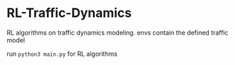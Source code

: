 # RL-Traffic-Dynamics

RL algorithms on traffic dynamics modeling.
envs contain the defined traffic model


run ```python3 main.py``` for RL algorithms
